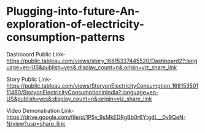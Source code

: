 # Plugging-into-future-An-exploration-of-electricity-consumption-patterns


Dashboard Public Link- https://public.tableau.com/views/story_16815337445520/Dashboard2?:language=en-US&publish=yes&:display_count=n&:origin=viz_share_link



Story Public Link- https://public.tableau.com/views/StoryonElectricityConsumption_16815350111460/StoryonElectricityConsumptioninIndia?:language=en-US&publish=yes&:display_count=n&:origin=viz_share_link


Video Demonstration Link- https://drive.google.com/file/d/1P5v_9sMkEDRgBb0r6YtgdL__0v9QeN-N/view?usp=share_link
